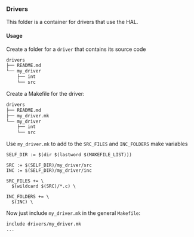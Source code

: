 ### Drivers

This folder is a container for drivers that use the HAL.

#### Usage

Create a folder for a `driver` that contains its source code

```bash
drivers
├── README.md
└── my_driver
    ├── int
    └── src
```

Create a Makefile for the driver:

```bash
drivers
├── README.md
├── my_driver.mk
└── my_driver
    ├── int
    └── src
```

Use `my_driver.mk` to add to the `SRC_FILES` and `INC_FOLDERS` make variables

```Make
SELF_DIR := $(dir $(lastword $(MAKEFILE_LIST)))

SRC := $(SELF_DIR)/my_driver/src
INC := $(SELF_DIR)/my_driver/inc

SRC_FILES += \
  $(wildcard $(SRC)/*.c) \

INC_FOLDERS += \
  $(INC) \

```

Now just include `my_driver.mk` in the general `Makefile`:

```Make
include drivers/my_driver.mk
...
```
